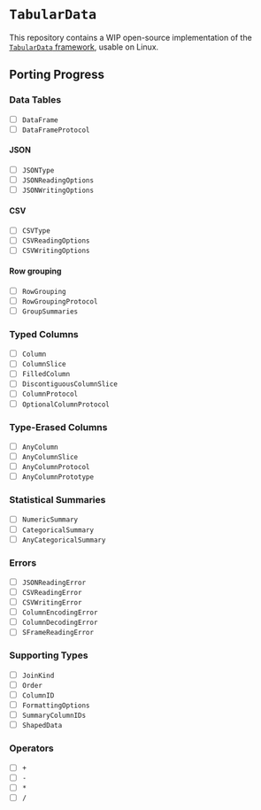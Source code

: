 # `TabularData`

This repository contains a WIP open-source implementation of the [`TabularData` framework](https://developer.apple.com/documentation/tabulardata/), usable on Linux.

## Porting Progress

### Data Tables

- [ ] `DataFrame`
- [ ] `DataFrameProtocol`

#### JSON

- [ ] `JSONType`
- [ ] `JSONReadingOptions`
- [ ] `JSONWritingOptions`

#### CSV

- [ ] `CSVType`
- [ ] `CSVReadingOptions`
- [ ] `CSVWritingOptions`

#### Row grouping

- [ ] `RowGrouping`
- [ ] `RowGroupingProtocol`
- [ ] `GroupSummaries`

### Typed Columns

- [ ] `Column`
- [ ] `ColumnSlice`
- [ ] `FilledColumn`
- [ ] `DiscontiguousColumnSlice`
- [ ] `ColumnProtocol`
- [ ] `OptionalColumnProtocol`

### Type-Erased Columns

- [ ] `AnyColumn`
- [ ] `AnyColumnSlice`
- [ ] `AnyColumnProtocol`
- [ ] `AnyColumnPrototype`

### Statistical Summaries

- [ ] `NumericSummary`
- [ ] `CategoricalSummary`
- [ ] `AnyCategoricalSummary`

### Errors

- [ ] `JSONReadingError`
- [ ] `CSVReadingError`
- [ ] `CSVWritingError`
- [ ] `ColumnEncodingError`
- [ ] `ColumnDecodingError`
- [ ] `SFrameReadingError`

### Supporting Types

- [ ] `JoinKind`
- [ ] `Order`
- [ ] `ColumnID`
- [ ] `FormattingOptions`
- [ ] `SummaryColumnIDs`
- [ ] `ShapedData`

### Operators

- [ ] `+`
- [ ] `-`
- [ ] `*`
- [ ] `/`
